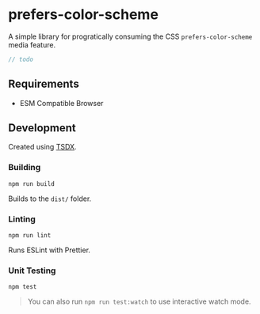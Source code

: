 # prefers-color-scheme

A simple library for progratically consuming the CSS `prefers-color-scheme` media feature.

```ts
// todo
```

## Requirements

- ESM Compatible Browser

## Development

Created using [TSDX](https://tsdx.io/).

### Building

    npm run build

Builds to the `dist/` folder.

### Linting

    npm run lint

Runs ESLint with Prettier.

### Unit Testing

    npm test

> You can also run `npm run test:watch` to use interactive watch mode.
